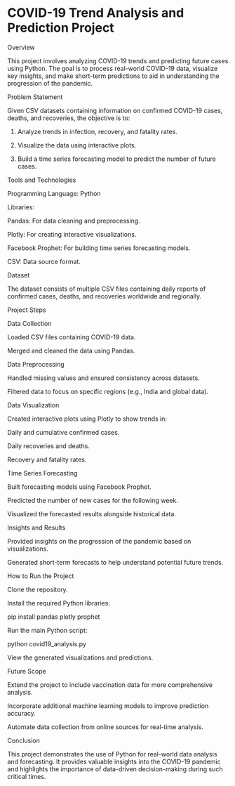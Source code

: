 # COVID-19 Trend Analysis and Prediction Project

Overview

This project involves analyzing COVID-19 trends and predicting future cases using Python. The goal is to process real-world COVID-19 data, visualize key insights, and make short-term predictions to aid in understanding the progression of the pandemic.

Problem Statement

Given CSV datasets containing information on confirmed COVID-19 cases, deaths, and recoveries, the objective is to:

 1. Analyze trends in infection, recovery, and fatality rates.

 2. Visualize the data using interactive plots.

 3.  Build a time series forecasting model to predict the number of future cases.

Tools and Technologies

Programming Language: Python

Libraries:

Pandas: For data cleaning and preprocessing.

Plotly: For creating interactive visualizations.

Facebook Prophet: For building time series forecasting models.

CSV: Data source format.

Dataset

The dataset consists of multiple CSV files containing daily reports of confirmed cases, deaths, and recoveries worldwide and regionally.

Project Steps

Data Collection

Loaded CSV files containing COVID-19 data.

Merged and cleaned the data using Pandas.

Data Preprocessing

Handled missing values and ensured consistency across datasets.

Filtered data to focus on specific regions (e.g., India and global data).

Data Visualization

Created interactive plots using Plotly to show trends in:

Daily and cumulative confirmed cases.

Daily recoveries and deaths.

Recovery and fatality rates.

Time Series Forecasting

Built forecasting models using Facebook Prophet.

Predicted the number of new cases for the following week.

Visualized the forecasted results alongside historical data.

Insights and Results

Provided insights on the progression of the pandemic based on visualizations.

Generated short-term forecasts to help understand potential future trends.

How to Run the Project

Clone the repository.

Install the required Python libraries:

pip install pandas plotly prophet

Run the main Python script:

python covid19_analysis.py

View the generated visualizations and predictions.

Future Scope

Extend the project to include vaccination data for more comprehensive analysis.

Incorporate additional machine learning models to improve prediction accuracy.

Automate data collection from online sources for real-time analysis.

Conclusion

This project demonstrates the use of Python for real-world data analysis and forecasting. It provides valuable insights into the COVID-19 pandemic and highlights the importance of data-driven decision-making during such critical times.
